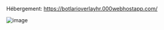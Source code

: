 Hébergement: https://botlarioverlayhr.000webhostapp.com/

![image](https://user-images.githubusercontent.com/36506614/209156613-716c3f5c-dc52-4a98-aae2-91bcd5cb9f24.png)
